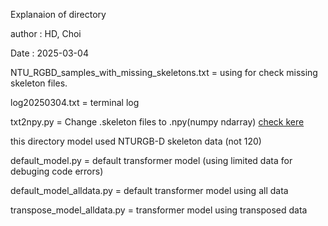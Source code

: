 Explanaion of directory

author : HD, Choi

Date : 2025-03-04

NTU_RGBD_samples_with_missing_skeletons.txt = using for check missing skeleton files.

log20250304.txt = terminal log

txt2npy.py = Change .skeleton files to .npy(numpy ndarray) [check kere](https://github.com/shahroudy/NTURGB-D)

this directory model used NTURGB-D skeleton data (not 120)

default_model.py = default transformer model (using limited data for debuging code errors)

default_model_alldata.py = default transformer model using all data

transpose_model_alldata.py = transformer model using transposed data
